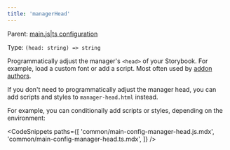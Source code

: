 ```yaml
---
title: 'managerHead'
---
```


Parent: [main.js|ts configuration](./main-config.md)

Type: `(head: string) => string`

Programmatically adjust the manager's `<head>` of your Storybook. For example, load a custom font or add a script. Most often used by [addon authors](../addons/writing-presets.md#ui-configuration).

<Callout variant="info" icon="💡">

If you don't need to programmatically adjust the manager head, you can add scripts and styles to `manager-head.html` instead.

</Callout>

For example, you can conditionally add scripts or styles, depending on the environment:

<!-- prettier-ignore-start -->

<CodeSnippets
  paths={[
    'common/main-config-manager-head.js.mdx',
    'common/main-config-manager-head.ts.mdx',
  ]}
/>

<!-- prettier-ignore-end -->
